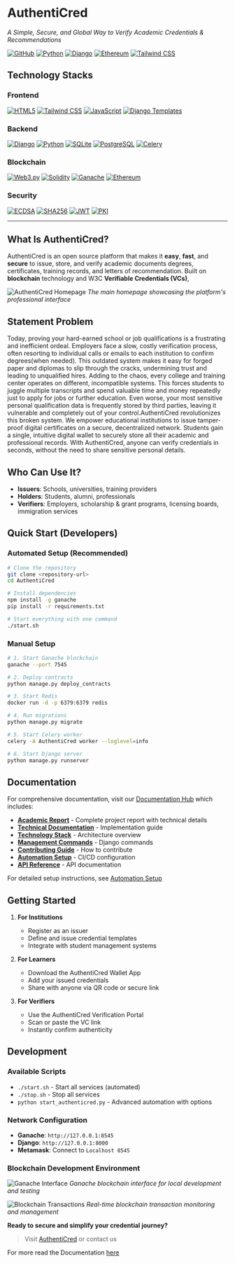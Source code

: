 # AuthentiCred

*A Simple, Secure, and Global Way to Verify Academic Credentials & Recommendations*

[![GitHub](https://img.shields.io/badge/GitHub-100000?style=for-the-badge&logo=github&logoColor=white)](https://github.com/richarddushime/AuthentiCred)
[![Python](https://img.shields.io/badge/Python-3776AB?style=for-the-badge&logo=python&logoColor=white)](https://python.org)
[![Django](https://img.shields.io/badge/Django-092E20?style=for-the-badge&logo=django&logoColor=white)](https://djangoproject.com)
[![Ethereum](https://img.shields.io/badge/Ethereum-3C3C3D?style=for-the-badge&logo=Ethereum&logoColor=white)](https://ethereum.org)
[![Tailwind CSS](https://img.shields.io/badge/Tailwind_CSS-38B2AC?style=for-the-badge&logo=tailwind-css&logoColor=white)](https://tailwindcss.com)

## Technology Stacks

### Frontend
[![HTML5](https://img.shields.io/badge/HTML5-E34F26?style=for-the-badge&logo=html5&logoColor=white)](https://developer.mozilla.org/en-US/docs/Web/HTML)
[![Tailwind CSS](https://img.shields.io/badge/Tailwind_CSS-38B2AC?style=for-the-badge&logo=tailwind-css&logoColor=white)](https://tailwindcss.com)
[![JavaScript](https://img.shields.io/badge/JavaScript-F7DF1E?style=for-the-badge&logo=javascript&logoColor=black)](https://developer.mozilla.org/en-US/docs/Web/JavaScript)
[![Django Templates](https://img.shields.io/badge/Django_Templates-092E20?style=for-the-badge&logo=django&logoColor=white)](https://docs.djangoproject.com/en/stable/topics/templates/)

### Backend
[![Django](https://img.shields.io/badge/Django-092E20?style=for-the-badge&logo=django&logoColor=white)](https://djangoproject.com)
[![Python](https://img.shields.io/badge/Python-3776AB?style=for-the-badge&logo=python&logoColor=white)](https://python.org)
[![SQLite](https://img.shields.io/badge/SQLite-07405E?style=for-the-badge&logo=sqlite&logoColor=white)](https://sqlite.org)
[![PostgreSQL](https://img.shields.io/badge/PostgreSQL-316192?style=for-the-badge&logo=postgresql&logoColor=white)](https://postgresql.org)
[![Celery](https://img.shields.io/badge/Celery-37814A?style=for-the-badge&logo=celery&logoColor=white)](https://celeryproject.org)

### Blockchain
[![Web3.py](https://img.shields.io/badge/Web3.py-F16822?style=for-the-badge&logo=web3&logoColor=white)](https://web3py.readthedocs.io/)
[![Solidity](https://img.shields.io/badge/Solidity-363636?style=for-the-badge&logo=solidity&logoColor=white)](https://soliditylang.org)
[![Ganache](https://img.shields.io/badge/Ganache-5E464D?style=for-the-badge&logo=ganache&logoColor=white)](https://trufflesuite.com/ganache/)
[![Ethereum](https://img.shields.io/badge/Ethereum-3C3C3D?style=for-the-badge&logo=Ethereum&logoColor=white)](https://ethereum.org)

### Security

[![ECDSA](https://img.shields.io/badge/ECDSA-000000?style=for-the-badge&logo=bitcoin&logoColor=white)](https://en.wikipedia.org/wiki/Elliptic_Curve_Digital_Signature_Algorithm)
[![SHA256](https://img.shields.io/badge/SHA256-000000?style=for-the-badge&logo=bitcoin&logoColor=white)](https://en.wikipedia.org/wiki/SHA-2)
[![JWT](https://img.shields.io/badge/JWT-000000?style=for-the-badge&logo=json-web-tokens&logoColor=white)](https://jwt.io)
[![PKI](https://img.shields.io/badge/PKI-000000?style=for-the-badge&logo=key&logoColor=white)](https://en.wikipedia.org/wiki/Public_key_infrastructure)


---

##  What Is AuthentiCred?

AuthentiCred is an open source platform that makes it **easy**, **fast**, and **secure** to issue, store, and verify academic documents degrees, certificates, training records, and letters of recommendation. Built on **blockchain** technology and W3C **Verifiable Credentials (VCs)**, 

![AuthentiCred Homepage](docs/images/Home.png)
*The main homepage showcasing the platform's professional interface*

## Statement Problem

Today, proving your hard-earned school or job qualifications is a frustrating and inefficient ordeal. Employers face a slow, costly verification process, often resorting to individual calls or emails to each institution to confirm degrees(when needed). This outdated system makes it easy for forged paper and diplomas to slip through the cracks, undermining trust and leading to unqualified hires.
Adding to the chaos, every college and training center operates on different, incompatible systems. This forces students to juggle multiple transcripts and spend valuable time and money repeatedly just to apply for jobs or further education. Even worse, your most sensitive personal qualification data is frequently stored by third parties, leaving it vulnerable and completely out of your control.AuthentiCred revolutionizes this broken system. We empower educational institutions to issue tamper-proof digital certificates on a secure, decentralized network. Students gain a single, intuitive digital wallet to securely store all their academic and professional records. With AuthentiCred, anyone can verify credentials in seconds, without the need to share sensitive personal details.


## Who Can Use It?

- **Issuers**: Schools, universities, training providers  
- **Holders**: Students, alumni, professionals  
- **Verifiers**: Employers, scholarship & grant programs, licensing boards, immigration services  


##  Quick Start (Developers)

### **Automated Setup (Recommended)**
```bash
# Clone the repository
git clone <repository-url>
cd AuthentiCred

# Install dependencies
npm install -g ganache
pip install -r requirements.txt

# Start everything with one command
./start.sh
```

### **Manual Setup**
```bash
# 1. Start Ganache blockchain
ganache --port 7545

# 2. Deploy contracts
python manage.py deploy_contracts

# 3. Start Redis
docker run -d -p 6379:6379 redis

# 4. Run migrations
python manage.py migrate

# 5. Start Celery worker
celery -A AuthentiCred worker --loglevel=info

# 6. Start Django server
python manage.py runserver
```

## Documentation

For comprehensive documentation, visit our [Documentation Hub](docs/index.md) which includes:

- **[Academic Report](docs/authenticred_academic_report.md)** - Complete project report with technical details
- **[Technical Documentation](docs/authenticred_technical_documentation.md)** - Implementation guide
- **[Technology Stack](docs/authenticred_technology_stack.md)** - Architecture overview
- **[Management Commands](docs/authenticred_management_commands.md)** - Django commands
- **[Contributing Guide](docs/authenticred_contributing_guide.md)** - How to contribute
- **[Automation Setup](docs/authenticred_automation_setup.md)** - CI/CD configuration
- **[API Reference](docs/authenticred_api_reference.md)** - API documentation

For detailed setup instructions, see [Automation Setup](docs/authenticred_automation_setup.md)

##  Getting Started

1. **For Institutions**  
   - Register as an issuer  
   - Define and issue credential templates  
   - Integrate with student management systems  

2. **For Learners**  
   - Download the AuthentiCred Wallet App  
   - Add your issued credentials  
   - Share with anyone via QR code or secure link  

3. **For Verifiers**  
   - Use the AuthentiCred Verification Portal  
   - Scan or paste the VC link  
   - Instantly confirm authenticity  

##  Development

### **Available Scripts**
- `./start.sh` - Start all services (automated)
- `./stop.sh` - Stop all services
- `python start_authenticred.py` - Advanced automation with options

### **Network Configuration**
- **Ganache**: `http://127.0.0.1:8545`
- **Django**: `http://127.0.0.1:8000`
- **Metamask**: Connect to `Localhost 8545`

### Blockchain Development Environment
![Ganache Interface](docs/images/ganache-tx-creation.png)
*Ganache blockchain interface for local development and testing*

![Blockchain Transactions](docs/images/transactions-ganache.png)
*Real-time blockchain transaction monitoring and management*

**Ready to secure and simplify your credential journey?**  
> Visit [AuthentiCred](https://authenticred-8a4c46d20c03.herokuapp.com/) or contact us 

For more read the Documentation [here](https://richarddushime.github.io/AuthentiCred/authenticred_technical_documentation/)
